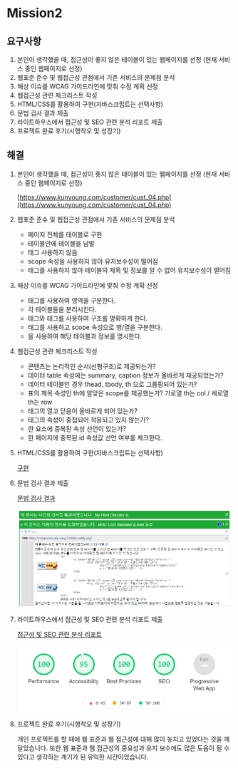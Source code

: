 # Mission2

## 요구사항

1. 본인이 생각했을 때, 접근성이 좋지 않은 테이블이 있는 웹페이지를 선정 (현재 서비스 중인 웹페이지로 선정)
2. 웹표준 준수 및 웹접근성 관점에서 기존 서비스의 문제점 분석
3. 해상 이슈를 WCAG 가이드라인에 맞춰 수정 계획 선정
4. 웹접근성 관련 체크리스트 작성
5. HTML/CSS를 활용하여 구현(자바스크립트는 선택사항)
6. 문법 검사 결과 제출
7. 라이트하우스에서 접근성 및 SEO 관련 분석 리포트 제출
8. 프로젝트 완료 후기(시행착오 및 성장기)

## 해결

1. 본인이 생각했을 때, 접근성이 좋지 않은 테이블이 있는 웹페이지를 선정 (현재 서비스 중인 웹페이지로 선정)
    
    [https://www.kunyoung.com/customer/cust_04.php](https://www.kunyoung.com/customer/cust_04.php)
    

1. 웹표준 준수 및 웹접근성 관점에서 기존 서비스의 문제점 분석
    - 페이지 전체를 테이블로 구현
    - 테이블안에 테이블을 남발
    - <th>태그 사용하지 않음
    - scope 속성을 사용하지 않아 유지보수성이 떨어짐
    - <caption>태그를 사용하지 않아 테이블의 제목 및 정보를 알 수 없어 유지보수성이 떨어짐

1. 해상 이슈를 WCAG 가이드라인에 맞춰 수정 계획 선정
    - <div>태그를 사용하여 영역을 구분한다.
    - 각 테이블들을 분리시킨다.
    - <thead>태그와 <tbody>태그를 사용하여 구조를 명확하게 한다.
    - <th>태그를 사용하고 scope 속성으로 행/열을 구분한다.
    - <caption>을 사용하여 해당 테이블과 정보를 명시한다.
    
2. 웹접근성 관련 체크리스트 작성
    - 콘텐츠는 논리적인 순서(선형구조)로 제공되는가?
    - 데이터 table 속성에는 summary, caption 정보가 올바르게 제공되었는가?
    - 데이터 테이블인 경우 thead, tbody, th 으로 그룹핑되어 있는가?
    - 표의 제목 속성인 th에 알맞은 scope를 제공했는가? 가로열 th는 col / 세로열 th는 row
    - 태그의 열고 닫음이 올바르게 되어 있는가?
    - 태그의 속성이 중첩되어 적용되고 있지 않는가?
    - 한 요소에 중복된 속성 선언이 있는가?
    - 한 페이지에 중복된 id 속성값 선언 여부를 체크한다.
    
3. HTML/CSS를 활용하여 구현(자바스크립트는 선택사항)
    
    [구현](https://compassionate-wing-223684.netlify.app/)
    
4. 문법 검사 결과 제출
    
    [문법 검사 결과](https://validator.w3.org/unicorn/check?ucn_uri=https%3A%2F%2Fcompassionate-wing-223684.netlify.app%2F&ucn_lang=ko&ucn_task=conformance#)
    
    ![문법 검사](./images/mission2_1.PNG)
    
5. 라이트하우스에서 접근성 및 SEO 관련 분석 리포트 제출
    
    [접근성 및 SEO 관련 분석 리포트](https://googlechrome.github.io/lighthouse/viewer/?psiurl=https%3A%2F%2Fcompassionate-wing-223684.netlify.app%2F&strategy=mobile&category=performance&category=accessibility&category=best-practices&category=seo&category=pwa&utm_source=lh-chrome-ext)
    
    ![접근성 및 SEO](./images/mission2_2.PNG)    
    
6. 프로젝트 완료 후기(시행착오 및 성장기)
    
    개인 프로젝트를 할 때에 웹 표준과 웹 접근성에 대해 많이 놓치고 있었다는 것을 깨달았습니다. 또한 웹 표준과 웹 접근성의 중요성과 유지 보수에도 많은 도움이 될 수 있다고 생각하는 계기가 된 유익한 시간이었습니다.
